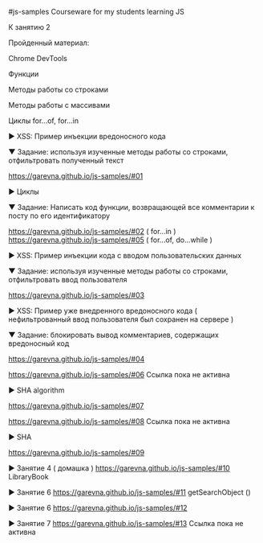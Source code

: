 #js-samples
Courseware for my students learning JS

К занятию 2

Пройденный материал:

Chrome DevTools

Функции

Методы работы со строками

Методы работы с массивами

Циклы for...of, for...in

► XSS: Пример инъекции вредоносного кода

▼ Задание: используя изученные методы работы со строками, отфильтровать полученный текст

https://garevna.github.io/js-samples/#01

► Циклы

▼ Задание: Написать код функции, возвращающей все комментарии к посту по его идентификатору

https://garevna.github.io/js-samples/#02 ( for...in ) https://garevna.github.io/js-samples/#05 ( for...of, do...while )

► XSS: Пример инъекции кода с вводом пользовательских данных

▼ Задание: используя изученные методы работы со строками, отфильтровать ввод пользователя

https://garevna.github.io/js-samples/#03

► XSS: Пример уже внедренного вредоносного кода ( нефильтрованный ввод пользователя был сохранен на сервере )

▼ Задание: блокировать вывод комментариев, содержащих вредоносный код

https://garevna.github.io/js-samples/#04

https://garevna.github.io/js-samples/#06 Ссылка пока не активна

► SHA algorithm

https://garevna.github.io/js-samples/#07

https://garevna.github.io/js-samples/#08 Ссылка пока не активна

► SHA

https://garevna.github.io/js-samples/#09

► Занятие 4 ( домашка ) https://garevna.github.io/js-samples/#10 LibraryBook

► Занятие 6 https://garevna.github.io/js-samples/#11 getSearchObject ()

► Занятие 6 https://garevna.github.io/js-samples/#12

► Занятие 7 https://garevna.github.io/js-samples/#13 Ссылка пока не активна
